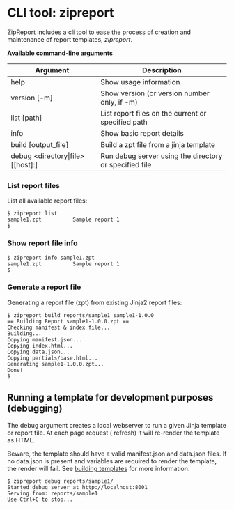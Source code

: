 # CLI tool: zipreport

ZipReport includes a cli tool to ease the process of creation and maintenance of report templates, *zipreport*.

**Available command-line arguments**

| Argument                                | Description                                            |
|-----------------------------------------|--------------------------------------------------------|
| help                                    | Show usage information                                 |
| version [-m]                            | Show version (or version number only, if -m)           |
| list [path]                             | List report files on the current or specified path     |
| info <file>                             | Show basic report details                              |
| build <directory> [output_file]         | Build a zpt file from a jinja template                 |
| debug <directory\|file> [[host]:<port>] | Run debug server using the directory or specified file |

### List report files

List all available report files:

```shell
$ zipreport list
sample1.zpt          Sample report 1
$
```

### Show report file info

```shell
$ zipreport info sample1.zpt
sample1.zpt          Sample report 1
$
```

### Generate a report file

Generating a report file (zpt) from existing Jinja2 report files:

```shell
$ zipreport build reports/sample1 sample1-1.0.0
== Building Report sample1-1.0.0.zpt ==
Checking manifest & index file...
Building...
Copying manifest.json...
Copying index.html...
Copying data.json...
Copying partials/base.html...
Generating sample1-1.0.0.zpt...
Done!
$
```

## Running a template for development purposes (debugging)

The debug argument creates a local webserver to run a given Jinja template or report file. At each page request (
refresh)
it will re-render the template as HTML.

Beware, the template should have a valid manifest.json and data.json files. If no data.json is present and
variables are required to render the template, the render will fail. See [building templates](build_templates.md) for
more information.

```shell
$ zipreport debug reports/sample1/
Started debug server at http://localhost:8001
Serving from: reports/sample1
Use Ctrl+C to stop...
```




